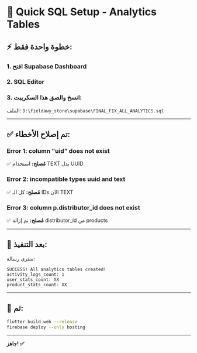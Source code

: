 # 🚀 Quick SQL Setup - Analytics Tables

## ⚡ **خطوة واحدة فقط:**

### **1. افتح Supabase Dashboard**
### **2. SQL Editor**
### **3. انسخ والصق هذا السكريبت:**

الملف: `D:\fieldawy_store\supabase\FINAL_FIX_ALL_ANALYTICS.sql`

---

## ✅ **تم إصلاح الأخطاء:**

### **Error 1: column "uid" does not exist**
✅ **مُصلح:** استخدام TEXT بدل UUID

### **Error 2: incompatible types uuid and text**
✅ **مُصلح:** كل الـ IDs الآن TEXT

### **Error 3: column p.distributor_id does not exist**
✅ **مُصلح:** تم إزالة distributor_id من products

---

## 🎯 **بعد التنفيذ:**

سترى رسالة:
```
SUCCESS! All analytics tables created!
activity_logs_count: 1
user_stats_count: XX
product_stats_count: XX
```

---

## 🚀 **ثم:**

```bash
flutter build web --release
firebase deploy --only hosting
```

---

**جاهز! ✅**
